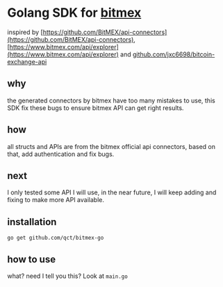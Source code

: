 # Golang SDK for [bitmex](https://www.bitmex.com)

inspired by [https://github.com/BitMEX/api-connectors](https://github.com/BitMEX/api-connectors), [https://www.bitmex.com/api/explorer](https://www.bitmex.com/api/explorer) and [github.com/jxc6698/bitcoin-exchange-api](github.com/jxc6698/bitcoin-exchange-api)

## why
the generated connectors by bitmex have too many mistakes to use, this SDK fix these bugs to ensure bitmex API can get right results.

## how
all structs and APIs are from the bitmex official api connectors, based on that, add authentication and fix bugs.

## next
I only tested some API I will use, in the near future, I will keep adding and fixing to make more API available.

## installation
`go get github.com/qct/bitmex-go`

## how to use
what? need I tell you this? Look at `main.go`